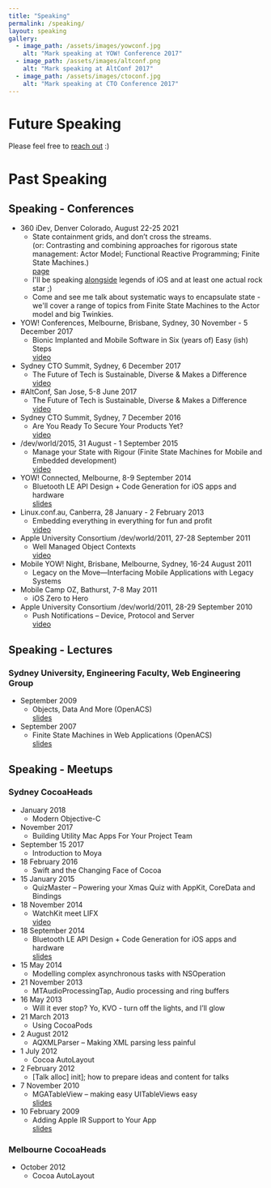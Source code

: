 ```yaml
---
title: "Speaking"
permalink: /speaking/
layout: speaking
gallery:
  - image_path: /assets/images/yowconf.jpg
    alt: "Mark speaking at YOW! Conference 2017"
  - image_path: /assets/images/altconf.png
    alt: "Mark speaking at AltConf 2017"
  - image_path: /assets/images/ctoconf.jpg
    alt: "Mark speaking at CTO Conference 2017"
---
```

# Future Speaking

Please feel free to [reach out](mailto:mark@aufflick.com) :)

# Past Speaking

## Speaking - Conferences
  
* 360 iDev, Denver Colorado, August 22-25 2021
  * State containment grids, and don’t cross the streams.
    <br/>(or: Contrasting and combining approaches for rigorous state management: Actor Model; Functional Reactive Programming; Finite State Machines.)
    <br/>[page][12]
  * I'll be speaking [alongside](https://360idev.com/speakers/) legends of iOS
    and at least one actual rock star ;)
  * Come and see me talk about systematic ways to encapsulate state - we'll
    cover a range of topics from Finite State Machines to the Actor model and
    big Twinkies.
* YOW! Conferences, Melbourne, Brisbane, Sydney, 30 November - 5 December 2017
  * Bionic Implanted and Mobile Software in Six (years of) Easy (ish) Steps
    <br/>[video][1]
* Sydney CTO Summit, Sydney, 6 December 2017
  * The Future of Tech is Sustainable, Diverse & Makes a Difference
    <br/>[video][2]
* #AltConf, San Jose, 5-8 June 2017
  * The Future of Tech is Sustainable, Diverse & Makes a Difference
    <br/>[video][3]
* Sydney CTO Summit, Sydney, 7 December 2016
  * Are You Ready To Secure Your Products Yet?
    <br/>[video][4]
* /dev/world/2015, 31 August - 1 September 2015
  * Manage your State with Rigour (Finite State Machines for Mobile and
    Embedded development)
    <br/>[video][5]
* YOW! Connected, Melbourne, 8-9 September 2014
  * Bluetooth LE API Design + Code Generation for iOS apps and hardware
    <br/>[slides](https://www.icloud.com/keynote/0st7fu0cXat7S03RZTEAqdamw)
* Linux.conf.au, Canberra, 28 January - 2 February 2013
  * Embedding everything in everything for fun and profit
    <br/>[video][6]
* Apple University Consortium /dev/world/2011, 27-28 September 2011
  * Well Managed Object Contexts
  <br/>[video][7]
* Mobile YOW! Night, Brisbane, Melbourne, Sydney, 16-24 August 2011
  * Legacy on the Move—Interfacing Mobile Applications with Legacy Systems
* Mobile Camp OZ, Bathurst, 7-8 May 2011
  * iOS Zero to Hero
* Apple University Consortium /dev/world/2011, 28-29 September 2010
  * Push Notifications – Device, Protocol and Server
    <br/>[video][8]

## Speaking - Lectures
  
### Sydney University, Engineering Faculty, Web Engineering Group
* September 2009
  * Objects, Data And More (OpenACS)
    <br/>[slides][9]
* September 2007
  * Finite State Machines in Web Applications (OpenACS)
    <br/>[slides](https://www.slideshare.net/markaufflick/openacs-workflow)
  
## Speaking - Meetups
  
### Sydney CocoaHeads

* January 2018
  * Modern Objective-C
* November 2017
  * Building Utility Mac Apps For Your Project Team
* September 15 2017
  * Introduction to Moya
* 18 February 2016
  * Swift and the Changing Face of Cocoa
* 15 January 2015
  * QuizMaster – Powering your Xmas Quiz with AppKit, CoreData and Bindings
* 18 November 2014
  * WatchKit meet LIFX
    <br/>[video](http://www.sydneycocoaheads.com/2014/11/25/watchkit-meet-lifx/)
* 18 September 2014
  * Bluetooth LE API Design + Code Generation for iOS apps and hardware
    <br/>[slides](https://www.icloud.com/keynote/0st7fu0cXat7S03RZTEAqdamw)
* 15 May 2014
  * Modelling complex asynchronous tasks with NSOperation
* 21 November 2013
  * MTAudioProcessingTap, Audio processing and ring buffers
* 16 May 2013
  * Will it ever stop? Yo, KVO - turn off the lights, and I’ll glow
* 21 March 2013
  * Using CocoaPods
* 2 August 2012
  * AQXMLParser – Making XML parsing less painful
* 1 July 2012
  * Cocoa AutoLayout
* 2 February 2012
  * [Talk alloc] init]; how to prepare ideas and content for talks
* 7 November 2010
  * MGATableView – making easy UITableViews easy
    <br/>[slides][10]
* 10 February 2009
  * Adding Apple IR Support to Your App
    <br/>[slides][11]

### Melbourne CocoaHeads

* October 2012
  * Cocoa AutoLayout

  
[1]: https://youtu.be/XWXh-_2A_HI
[2]: https://youtu.be/6kU-JzphKUY
[3]: https://academy.realm.io/posts/altconf-2017-mark-aufflick-future-of-tech-sustainability-diversity/
[4]: https://youtu.be/6FmSARDmILk
[5]: https://youtu.be/jtSw6cxUm3Q
[6]: https://youtu.be/ajHQGswl9eY
[7]: https://youtu.be/b7gV4D_wO18
[8]: https://youtu.be/Nf7kY1957gs
[9]: https://www.slideshare.net/markaufflick/objects-data-and-more-openacs
[10]: https://www.slideshare.net/markaufflick/mgatableview-5388090
[11]: https://www.slideshare.net/markaufflick/adding-apple-remote-support-to-your-cocoa-app
[12]: https://360idev.com/session/state-containment-grids-and-dont-cross-the-streams/
